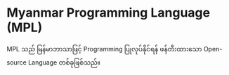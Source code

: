 # Myanmar Programming Language (MPL)
MPL သည် မြန်မာဘာသာဖြင့် Programming ပြုလုပ်နိုင်ရန် ဖန်တီးထားသော Open-source Language တစ်ခုဖြစ်သည်။
